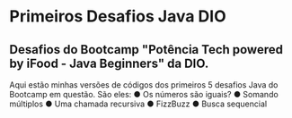 # Primeiros Desafios Java DIO
## Desafios do Bootcamp "Potência Tech powered by iFood - Java Beginners" da DIO.

Aqui estão minhas versões de códigos dos primeiros 5 desafios Java do Bootcamp em questão.
São eles:
● Os números são iguais?
● Somando múltiplos
● Uma chamada recursiva
● FizzBuzz
● Busca sequencial
